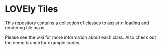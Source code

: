 # LOVEly Tiles

This repository contains a collection of classes to assist in loading and rendering tile maps. 

Please see the wiki for more information about each class. Also check out the demo branch for example codes.